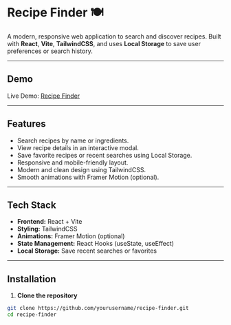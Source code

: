 # Recipe Finder 🍽️

A modern, responsive web application to search and discover recipes. Built with **React**, **Vite**, **TailwindCSS**, and uses **Local Storage** to save user preferences or search history.

---

## Demo

Live Demo: [Recipe Finder](mydishfinder.netlify.app)

---

## Features

- Search recipes by name or ingredients.  
- View recipe details in an interactive modal.  
- Save favorite recipes or recent searches using Local Storage.  
- Responsive and mobile-friendly layout.  
- Modern and clean design using TailwindCSS.  
- Smooth animations with Framer Motion (optional).

---

## Tech Stack

- **Frontend:** React + Vite  
- **Styling:** TailwindCSS  
- **Animations:** Framer Motion (optional)  
- **State Management:** React Hooks (useState, useEffect)  
- **Local Storage:** Save recent searches or favorites  

---

## Installation

1. **Clone the repository**

```bash
git clone https://github.com/yourusername/recipe-finder.git
cd recipe-finder
